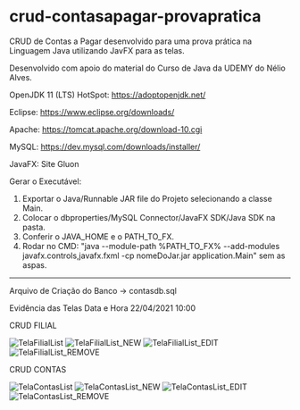 # crud-contasapagar-provapratica
CRUD de Contas a Pagar desenvolvido para uma prova prática na Linguagem Java utilizando JavFX para as telas.

Desenvolvido com apoio do material do Curso de Java da UDEMY do Nélio Alves.

OpenJDK 11 (LTS) HotSpot: https://adoptopenjdk.net/

Eclipse: https://www.eclipse.org/downloads/

Apache: https://tomcat.apache.org/download-10.cgi

MySQL: https://dev.mysql.com/downloads/installer/

JavaFX: Site Gluon

Gerar o Executável:

1) Exportar o  Java/Runnable JAR file do Projeto selecionando a classe Main.
2) Colocar o dbproperties/MySQL Connector/JavaFX SDK/Java SDK na pasta.
3) Conferir o JAVA_HOME e o PATH_TO_FX.
4) Rodar no CMD: "java --module-path %PATH_TO_FX% --add-modules javafx.controls,javafx.fxml -cp nomeDoJar.jar application.Main" sem as aspas.

------------------------------------------------------------------------------------------------------------------------------------------------
Arquivo de Criação do Banco -> contasdb.sql

Evidência das Telas 
Data e Hora 22/04/2021 10:00

CRUD FILIAL

![TelaFilialList](https://user-images.githubusercontent.com/39971000/115721093-12079800-a354-11eb-9513-cab141bb2f4d.PNG)
![TelaFilialList_NEW](https://user-images.githubusercontent.com/39971000/115721184-2d72a300-a354-11eb-9069-bafae331dce1.PNG)
![TelaFilialList_EDIT](https://user-images.githubusercontent.com/39971000/115721087-10d66b00-a354-11eb-8176-facbb4578881.PNG)
![TelaFilialList_REMOVE](https://user-images.githubusercontent.com/39971000/115721092-116f0180-a354-11eb-9b5d-e2380674b4d2.PNG)

CRUD CONTAS

![TelaContasList](https://user-images.githubusercontent.com/39971000/115721471-71fe3e80-a354-11eb-820f-6f1c0fefc2f9.PNG)
![TelaContasList_NEW](https://user-images.githubusercontent.com/39971000/115721477-74f92f00-a354-11eb-9c39-c582255fa156.PNG)
![TelaContasList_EDIT](https://user-images.githubusercontent.com/39971000/115721482-7591c580-a354-11eb-97e0-0c75e1e89045.PNG)
![TelaContasList_REMOVE](https://user-images.githubusercontent.com/39971000/115721480-74f92f00-a354-11eb-988b-2ca682c192b0.PNG)

